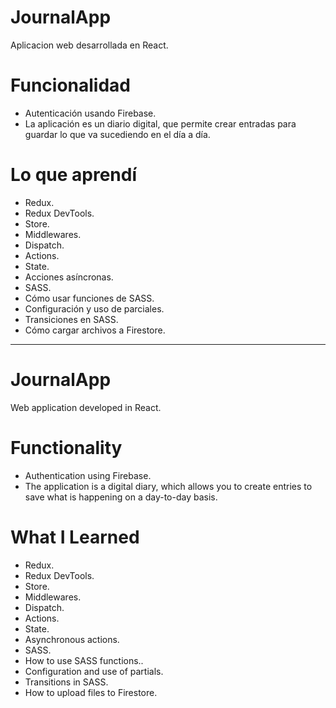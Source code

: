 # JournalApp
 Aplicacion web desarrollada en React.

# Funcionalidad
* Autenticación usando Firebase.
* La aplicación es un diario digital, que permite crear entradas para guardar lo que va sucediendo en el día a día.

 # Lo que aprendí
 * Redux.
 * Redux DevTools.
 * Store.
 * Middlewares.
 * Dispatch.
 * Actions.
 * State.
 * Acciones asíncronas.
 * SASS.
 * Cómo usar funciones de SASS.
 * Configuración y uso de parciales.
 * Transiciones en SASS.
 * Cómo cargar archivos a Firestore.


 ------------------------------------------------------------
 # JournalApp
 Web application developed in React.

# Functionality
* Authentication using Firebase.
* The application is a digital diary, which allows you to create entries to save what is happening on a day-to-day basis.

 # What I Learned
 * Redux.
 * Redux DevTools.
 * Store.
 * Middlewares.
 * Dispatch.
 * Actions.
 * State.
 * Asynchronous actions.
 * SASS.
 * How to use SASS functions..
 * Configuration and use of partials.
 * Transitions in SASS.
 * How to upload files to Firestore.